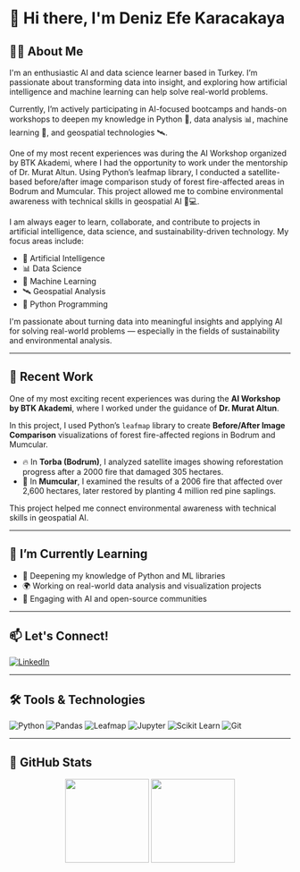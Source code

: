 # 👋 Hi there, I'm Deniz Efe Karacakaya

## 👨‍💻 About Me
I'm an enthusiastic AI and data science learner based in Turkey. I’m passionate about transforming data into insight, and exploring how artificial intelligence and machine learning can help solve real-world problems.

Currently, I’m actively participating in AI-focused bootcamps and hands-on workshops to deepen my knowledge in Python 🐍, data analysis 📊, machine learning 🤖, and geospatial technologies 🛰️.

One of my most recent experiences was during the AI Workshop organized by BTK Akademi, where I had the opportunity to work under the mentorship of Dr. Murat Altun. Using Python’s leafmap library, I conducted a satellite-based before/after image comparison study of forest fire-affected areas in Bodrum and Mumcular. This project allowed me to combine environmental awareness with technical skills in geospatial AI 🌱💻.

I am always eager to learn, collaborate, and contribute to projects in artificial intelligence, data science, and sustainability-driven technology. My focus areas include:

- 🤖 Artificial Intelligence  
- 📊 Data Science  
- 🧠 Machine Learning  
- 🛰️ Geospatial Analysis  
- 🐍 Python Programming  

I'm passionate about turning data into meaningful insights and applying AI for solving real-world problems — especially in the fields of sustainability and environmental analysis.

---

## 🧪 Recent Work

One of my most exciting recent experiences was during the **AI Workshop by BTK Akademi**, where I worked under the guidance of **Dr. Murat Altun**.  

In this project, I used Python’s `leafmap` library to create **Before/After Image Comparison** visualizations of forest fire-affected regions in Bodrum and Mumcular.  

- 🔥 In **Torba (Bodrum)**, I analyzed satellite images showing reforestation progress after a 2000 fire that damaged 305 hectares.  
- 🌲 In **Mumcular**, I examined the results of a 2006 fire that affected over 2,600 hectares, later restored by planting 4 million red pine saplings.

This project helped me connect environmental awareness with technical skills in geospatial AI.

---

## 🌱 I’m Currently Learning

- 📌 Deepening my knowledge of Python and ML libraries  
- 🌍 Working on real-world data analysis and visualization projects  
- 🤝 Engaging with AI and open-source communities

---

## 📫 Let's Connect!

[![LinkedIn](https://img.shields.io/badge/LinkedIn-Connect-blue?style=flat-square&logo=linkedin)](https://www.linkedin.com/in/deniz-efe-karacakaya-44858531b)

---

## 🛠️ Tools & Technologies

![Python](https://img.shields.io/badge/-Python-3776AB?style=for-the-badge&logo=python&logoColor=white)
![Pandas](https://img.shields.io/badge/-Pandas-150458?style=for-the-badge&logo=pandas)
![Leafmap](https://img.shields.io/badge/-Leafmap-4CAF50?style=for-the-badge)
![Jupyter](https://img.shields.io/badge/-Jupyter-F37626?style=for-the-badge&logo=jupyter&logoColor=white)
![Scikit Learn](https://img.shields.io/badge/-Scikit%20Learn-F7931E?style=for-the-badge&logo=scikit-learn&logoColor=white)
![Git](https://img.shields.io/badge/-Git-F05032?style=for-the-badge&logo=git&logoColor=white)

---

## 📌 GitHub Stats

<p align="center">
  <img src="https://github-readme-stats.vercel.app/api?username=denizefe&show_icons=true&theme=default" height="150"/>
  <img src="https://github-readme-stats.vercel.app/api/top-langs/?username=denizefe&layout=compact" height="150"/>
</p>
